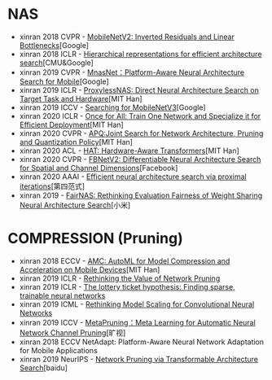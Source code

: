 
# NAS
* xinran 2018 CVPR - [MobileNetV2: Inverted Residuals and Linear Bottlenecks](https://openaccess.thecvf.com/content_cvpr_2018/papers/Sandler_MobileNetV2_Inverted_Residuals_CVPR_2018_paper.pdf)[Google]
* xinran 2018 ICLR - [Hierarchical representations for efficient architecture search](https://openreview.net/pdf?id=BJQRKzbA-)[CMU&Google]
* xinran 2019 CVPR - [MnasNet：Platform-Aware Neural Architecture Search for Mobile](https://openaccess.thecvf.com/content_CVPR_2019/papers/Tan_MnasNet_Platform-Aware_Neural_Architecture_Search_for_Mobile_CVPR_2019_paper.pdf)[Google]
* xinran 2019 ICLR - [ProxylessNAS: Direct Neural Architecture Search on Target Task and Hardware](https://www.bgp4.com/wp-content/uploads/2019/04/Proxyless-NAS.pdf)[MIT Han]
* xinran 2019 ICCV - [Searching for MobileNetV3](https://openaccess.thecvf.com/content_ICCV_2019/papers/Howard_Searching_for_MobileNetV3_ICCV_2019_paper.pdf)[Google]
* xinran 2020 ICLR - [Once for All: Train One Network and Specialize it for Efficient Deployment](https://openreview.net/pdf?id=HylxE1HKwS)[MIT Han]
* xinran 2020 CVPR - [APQ:Joint Search for Network Architecture, Pruning and Quantization Policy](https://openaccess.thecvf.com/content_CVPR_2020/papers/Wang_APQ_Joint_Search_for_Network_Architecture_Pruning_and_Quantization_Policy_CVPR_2020_paper.pdf)[MIT Han]
* xinran 2020 ACL - [HAT: Hardware-Aware Transformers](https://arxiv.org/pdf/2005.14187.pdf)[MIT Han]
* xinran 2020 CVPR - [FBNetV2: Differentiable Neural Architecture Search for Spatial and Channel Dimensions](https://research.fb.com/wp-content/uploads/2020/05/FBNetV2-Differentiable-Neural-Architecture-Search-for-Spatial-and-Channel-Dimensions.pdf)[Facebook]
* xinran 2020 AAAI - [Efficient neural architecture search via proximal iterations](https://ojs.aaai.org/index.php/AAAI/article/view/6143/5999)[第四范式]
* xinran 2019 - [FairNAS: Rethinking Evaluation Fairness of Weight Sharing Neural
Architecture Search](https://www.semanticscholar.org/paper/FairNAS%3A-Rethinking-Evaluation-Fairness-of-Weight-Chu-Zhang/a7ce95c6f674b7b5b19a532491d160d142f8b2d6)[小米]

# COMPRESSION (Pruning)
* xinran 2018 ECCV - [AMC: AutoML for Model Compression and Acceleration on Mobile Devices](https://openaccess.thecvf.com/content_ECCV_2018/papers/Yihui_He_AMC_Automated_Model_ECCV_2018_paper.pdf)[MIT Han]
* xinran 2019 ICLR - [Rethinking the Value of Network Pruning](https://openreview.net/pdf?id=rJlnB3C5Ym)
* xinran 2019 ICLR - [The lottery ticket hypothesis: Finding sparse, trainable neural networks](https://openreview.net/pdf?id=rJl-b3RcF7)
* xinran 2019 ICML - [Rethinking Model Scaling for Convolutional Neural Networks](https://proceedings.mlr.press/v97/tan19a/tan19a.pdf)
* xinran 2019 ICCV - [MetaPruning：Meta Learning for Automatic Neural Network Channel Pruning](http://openaccess.thecvf.com/content_ICCV_2019/papers/Liu_MetaPruning_Meta_Learning_for_Automatic_Neural_Network_Channel_Pruning_ICCV_2019_paper.pdf)[旷视]
* xinran 2018 ECCV NetAdapt: Platform-Aware Neural Network Adaptation for Mobile Applications
* xinran 2019 NeurIPS - [Network Pruning via Transformable Architecture Search](http://research.baidu.com/Public/uploads/5e75a4fa23775.pdf)[baidu]
